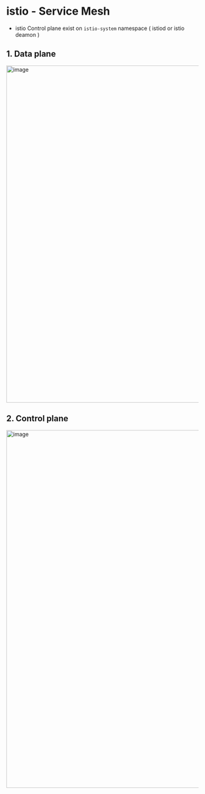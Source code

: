 # istio - Service Mesh

* istio Control plane exist on `istio-system` namespace ( istiod or istio deamon )

## 1. Data plane
<img width="881" alt="image" src="https://user-images.githubusercontent.com/44109224/221445122-c1471620-b128-4424-b665-d9ddf2e12168.png">


## 2. Control plane
<img width="935" alt="image" src="https://user-images.githubusercontent.com/44109224/221445221-fe4c0cae-536a-488c-b498-70082b0e95c2.png">

